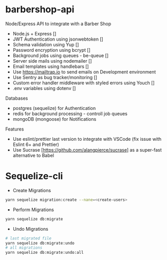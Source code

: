 # barbershop-api
Node/Express API to integrate with a Barber Shop

* Node.js + Express []
* JWT Authentication using jsonwebtoken []
* Schema validation using Yup []
* Password encryption using bcrypt []
* Background jobs using queues - be-queue []
* Server side mails using nodemailer []
* Email templates using handlebars []
* Use https://mailtrap.io to send emails on Development environment
* Use Sentry as bug tracker/monitoring []
* Custom error handler middleware with styled errors using Youch []
* .env variables using dotenv []

Databases
* postgres (sequelize) for Authentication
* redis for background processing - controll job queues
* mongoDB (mongoose) for Notifications


Features
* Use eslint/prettier last version to integrate with VSCode (fix issue with Eslint 6+ and Prettier)
* Use Sucrase [https://github.com/alangpierce/sucrase] as a super-fast alternative to Babel


Sequelize-cli
=============
* Create Migrations
```bash
yarn sequelize migration:create --nane=<create-users>
```
* Perform Migrations
```bash
yarn sequelize db:migrate
```
* Undo Migrations
```bash
# last migrated file
yarn sequelize db:migrate:undo
# all migrations
yarn sequelize db:migrate:undo:all
```
